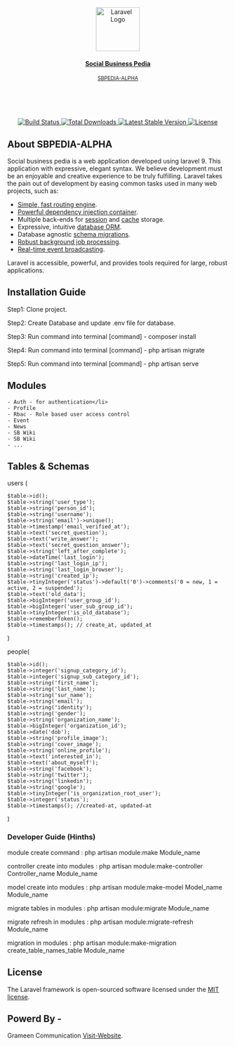 <div align="center" style="text-align:center;">
    <a href="https://laravel.com" target="_blank">
        <img src="https://th.bing.com/th/id/R.1939adc1a6dc9e25954a77684c590457?rik=ALgGE7VuOqkGNg&riu=http%3a%2f%2fsocialbusinesspedia.com%2fimg%2flogo%2fsocial-business-pedia-logo.png&ehk=HS76CdbpMPzkMe1jz3OHCSEYKOqWtOTvFSV1yvtn8nI%3d&risl=&pid=ImgRaw&r=0" width="100px" alt="Laravel Logo">
        <h4>Social Business Pedia</h4>
        <small>SBPEDIA-ALPHA</small>
    </a>
</div>
<br/><br/>
<div align="center" style="margin-top:50px; ">
    <a href="https://github.com/laravel/framework/actions">
        <img src="https://github.com/laravel/framework/workflows/tests/badge.svg" alt="Build Status">
    </a>
    <a href="https://packagist.org/packages/laravel/framework">
        <img src="https://img.shields.io/packagist/dt/laravel/framework" alt="Total Downloads">
    </a>
    <a href="https://packagist.org/packages/laravel/framework">
        <img src="https://img.shields.io/packagist/v/laravel/framework" alt="Latest Stable Version">
    </a>
    <a href="https://packagist.org/packages/laravel/framework">
        <img src="https://img.shields.io/packagist/l/laravel/framework" alt="License">
    </a>
</div>

## About SBPEDIA-ALPHA

Social business pedia is a web application developed using laravel 9. This application with expressive, elegant syntax. We believe development must be an enjoyable and creative experience to be truly fulfilling. Laravel takes the pain out of development by easing common tasks used in many web projects, such as:

- [Simple, fast routing engine](https://laravel.com/docs/routing).
- [Powerful dependency injection container](https://laravel.com/docs/container).
- Multiple back-ends for [session](https://laravel.com/docs/session) and [cache](https://laravel.com/docs/cache) storage.
- Expressive, intuitive [database ORM](https://laravel.com/docs/eloquent).
- Database agnostic [schema migrations](https://laravel.com/docs/migrations).
- [Robust background job processing](https://laravel.com/docs/queues).
- [Real-time event broadcasting](https://laravel.com/docs/broadcasting).

Laravel is accessible, powerful, and provides tools required for large, robust applications.

## Installation Guide

Step1: Clone project. 

Step2: Create Database and update .env file for database.

Step3: Run command into terminal [command] - composer install

Step4: Run command into terminal [command] - php artisan migrate

Step5: Run command into terminal [command] - php artisan serve

## Modules

    - Auth - for authentication</li>
    - Profile
    - Rbac - Role based user access control
    - Event
    - News
    - SB Wiki
    - SB Wiki
    - ...

## Tables & Schemas


users (

    $table->id();
    $table->string('user_type');
    $table->string('person_id');
    $table->string('username');
    $table->string('email')->unique();
    $table->timestamp('email_verified_at');
    $table->text('secret_question');
    $table->text('write_answer');
    $table->text('secret_question_answer');
    $table->string('left_after_complete');
    $table->dateTime('last_login');
    $table->string('last_login_ip');
    $table->string('last_login_browser');
    $table->string('created_ip');
    $table->tinyInteger('status')->default('0')->comments('0 = new, 1 = active, 2 = suspended');
    $table->text('old_data');
    $table->bigInteger('user_group_id');
    $table->bigInteger('user_sub_group_id');
    $table->tinyInteger('is_old_database');
    $table->rememberToken();
    $table->timestamps(); // create_at, updated_at    
)


people(

    $table->id();
    $table->integer('signup_category_id');
    $table->integer('signup_sub_category_id');
    $table->string('first_name');
    $table->string('last_name');
    $table->string('sur_name');
    $table->string('email');
    $table->string('identity');
    $table->string('gender');
    $table->string('organization_name');
    $table->bigInteger('organization_id');
    $table->date('dob');
    $table->string('profile_image');
    $table->string('cover_image');
    $table->string('online_profile');
    $table->text('interested_in');
    $table->text('about_myself');
    $table->string('facebook');
    $table->string('twitter');
    $table->string('linkedin');
    $table->string('google');
    $table->tinyInteger('is_organization_root_user');
    $table->integer('status');
    $table->timestamps(); //created-at, updated-at     
 )

### Developer Guide (Hinths)

module create command : php artisan module:make Module_name

controller create into modules : php artisan module:make-controller Controller_name Module_name

model create into modules : php artisan module:make-model Model_name Module_name

migrate tables in modules : php artisan module:migrate Module_name

migrate refresh in modules : php artisan module:migrate-refresh Module_name

migration in modules : php artisan module:make-migration create_table_names_table Module_name

## License

The Laravel framework is open-sourced software licensed under the [MIT license](https://opensource.org/licenses/MIT).

## Powerd By - 
Grameen Communication [Visit-Website](https://grameen.technology).